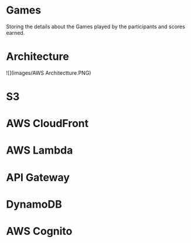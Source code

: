 # Games
Storing the details about the Games played by the participants and scores earned.

# Architecture

![](images/AWS Architectture.PNG)
# S3

# AWS CloudFront

# AWS Lambda

# API Gateway

# DynamoDB

# AWS Cognito

